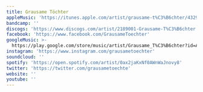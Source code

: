 ```yaml
---
title: Grausame Töchter
appleMusic: 'https://itunes.apple.com/artist/grausame-t%C3%B6chter/432905033'
bandcamp: ''
discogs: 'https://www.discogs.com/artist/2189001-Grausame-T%C3%B6chter'
facebook: 'https://www.facebook.com/GrausameToechter'
googleMusic: >-
  https://play.google.com/store/music/artist/Grausame_T%C3%B6chter?id=Agjkdhz24edfzx5mbnyl2ix4fsy
instagram: 'https://www.instagram.com/grausametoechter'
soundcloud: ''
spotify: 'https://open.spotify.com/artist/0ax2jaKxNf0AWnWaJnovy8'
twitter: 'https://twitter.com/grausametoechte'
website: ''
youtube: ''
---
```

